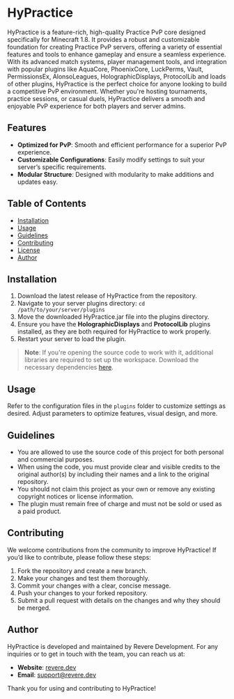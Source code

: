 # HyPractice

HyPractice is a feature-rich, high-quality Practice PvP core designed specifically for Minecraft 1.8. It provides a robust and customizable foundation for creating Practice PvP servers, offering a variety of essential features and tools to enhance gameplay and ensure a seamless experience. With its advanced match systems, player management tools, and integration with popular plugins like AquaCore, PhoenixCore, LuckPerms, Vault, PermissionsEx, AlonsoLeagues, HolographicDisplays, ProtocolLib and loads of other plugins, HyPractice is the perfect choice for anyone looking to build a competitive PvP environment. Whether you're hosting tournaments, practice sessions, or casual duels, HyPractice delivers a smooth and enjoyable PvP experience for both players and server admins.

## Features

- **Optimized for PvP**: Smooth and efficient performance for a superior PvP experience.
- **Customizable Configurations**: Easily modify settings to suit your server’s specific requirements.
- **Modular Structure**: Designed with modularity to make additions and updates easy.

## Table of Contents

- [Installation](#installation)
- [Usage](#usage)
- [Guidelines](#guidelines)
- [Contributing](#contributing)
- [License](#license)
- [Author](#author)

## Installation

1. Download the latest release of HyPractice from the repository.
2. Navigate to your server plugins directory:
   ``cd /path/to/your/server/plugins``
3. Move the downloaded HyPractice.jar file into the plugins directory.
4. Ensure you have the **HolographicDisplays** and **ProtocolLib** plugins installed, as they are both required for HyPractice to work properly.
5. Restart your server to load the plugin.

> **Note**: If you're opening the source code to work with it, additional libraries are required to set up the workspace. Download the necessary dependencies [here](https://www.mediafire.com/file/uhthp6c3akmltqp/libs.zip/file).

## Usage

Refer to the configuration files in the `plugins` folder to customize settings as desired. Adjust parameters to optimize features, visual design, and more.

## Guidelines

- You are allowed to use the source code of this project for both personal and commercial purposes.
- When using the code, you must provide clear and visible credits to the original author(s) by including their names and a link to the original repository.
- You should not claim this project as your own or remove any existing copyright notices or license information.
- The plugin must remain free of charge and must not be sold or used as a paid product.

## Contributing

We welcome contributions from the community to improve HyPractice! If you’d like to contribute, please follow these steps:

1. Fork the repository and create a new branch.
2. Make your changes and test them thoroughly.
3. Commit your changes with a clear, concise message.
4. Push your changes to your forked repository.
5. Submit a pull request with details on the changes and why they should be merged.

## Author

HyPractice is developed and maintained by Revere Development. For any inquiries or to get in touch with the team, you can reach us at:

- **Website**: [revere.dev](https://www.revere.dev)
- **Email**: [support@revere.dev](mailto:support@revere.dev)

Thank you for using and contributing to HyPractice!
